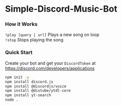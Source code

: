 # Simple-Discord-Music-Bot

### How it Works
```!play [query | url]``` Plays a new song on loop  
```!stop``` Stops playing the song  

### Quick Start
Create your bot and get your ```DiscordToken``` at https://discord.com/developers/applications  

```bash
npm init -y
npm install discord.js
npm install @discordjs/voice
npm install @distube/ytdl-core
npm install yt-search
node .
```
